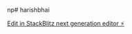 np# harishbhai

[Edit in StackBlitz next generation editor ⚡️](https://stackblitz.com/~/github.com/Harin9999/harishbhai)